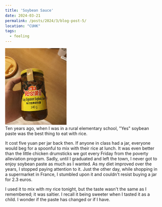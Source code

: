```yaml
---
title: 'Soybean Sauce'
date: 2024-03-21 
permalink: /posts/2024/3/blog-post-5/
location: "CUHK"
tags:
  - feeling
---
```


<img src='/images/huangdoujiang.jpeg' height="250" width="200"> <br>
Ten years ago, when I was in a rural elementary school, "Yes" soybean paste was the best thing to eat with rice. 

It cost five yuan per jar back then. If anyone in class had a jar, everyone would beg for a spoonful to mix with their rice at lunch. It was even better than the little chicken drumsticks we got every Friday from the poverty alleviation program. Sadly, until I graduated and left the town, I never got to enjoy soybean paste as much as I wanted. As my diet improved over the years, I stopped paying attention to it. Just the other day, while shopping in a supermarket in France, I stumbled upon it and couldn't resist buying a jar for 2.3 euros.

I used it to mix with my rice tonight, but the taste wasn't the same as I remembered; it was saltier. I recall it being sweeter when I tasted it as a child. I wonder if the paste has changed or if I have.
